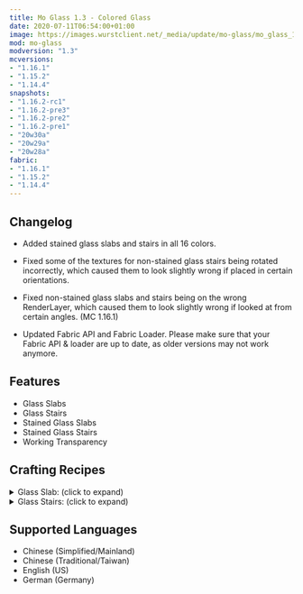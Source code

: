 ```yaml
---
title: Mo Glass 1.3 - Colored Glass
date: 2020-07-11T06:54:00+01:00
image: https://images.wurstclient.net/_media/update/mo-glass/mo_glass_1.3_540p.webp
mod: mo-glass
modversion: "1.3"
mcversions:
- "1.16.1"
- "1.15.2"
- "1.14.4"
snapshots:
- "1.16.2-rc1"
- "1.16.2-pre3"
- "1.16.2-pre2"
- "1.16.2-pre1"
- "20w30a"
- "20w29a"
- "20w28a"
fabric:
- "1.16.1"
- "1.15.2"
- "1.14.4"
---
```

## Changelog

- Added stained glass slabs and stairs in all 16 colors.

- Fixed some of the textures for non-stained glass stairs being rotated incorrectly, which caused them to look slightly wrong if placed in certain orientations.

- Fixed non-stained glass slabs and stairs being on the wrong RenderLayer, which caused them to look slightly wrong if looked at from certain angles. (MC 1.16.1)

- Updated Fabric API and Fabric Loader. Please make sure that your Fabric API & loader are up to date, as older versions may not work anymore.

## Features

- Glass Slabs
- Glass Stairs
- Stained Glass Slabs
- Stained Glass Stairs
- Working Transparency

## Crafting Recipes

<details>
  <summary>Glass Slab: (click to expand)</summary>
  
  ![glass slab crafting recipe](https://user-images.githubusercontent.com/10100202/69957444-5a2ddc80-150b-11ea-8c8c-e2afc5d72fb7.png)  
  ![glass slab stonecutter recipe](https://user-images.githubusercontent.com/10100202/70445670-2a974b00-1a9c-11ea-9a09-46c304cd167b.png)
</details>

<details>
  <summary>Glass Stairs: (click to expand)</summary>
  
  ![glass stairs crafting recipe](https://user-images.githubusercontent.com/10100202/69957446-5bf7a000-150b-11ea-8e61-d189de63333d.png)  
  ![glass stairs stonecutter recipe](https://user-images.githubusercontent.com/10100202/70445677-2c610e80-1a9c-11ea-8e1b-108863b47124.png)
</details>

## Supported Languages

- Chinese (Simplified/Mainland)
- Chinese (Traditional/Taiwan)
- English (US)
- German (Germany)
